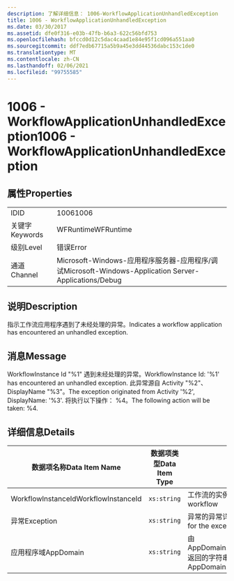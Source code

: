 ```yaml
---
description: 了解详细信息： 1006-WorkflowApplicationUnhandledException
title: 1006 - WorkflowApplicationUnhandledException
ms.date: 03/30/2017
ms.assetid: dfe0f316-e03b-47fb-b6a3-622c56bfd753
ms.openlocfilehash: bfccd0d12c5dac4caad1e84e95f1cd096a551aa0
ms.sourcegitcommit: ddf7edb67715a5b9a45e3dd44536dabc153c1de0
ms.translationtype: MT
ms.contentlocale: zh-CN
ms.lasthandoff: 02/06/2021
ms.locfileid: "99755585"
---
```

# <a name="1006---workflowapplicationunhandledexception"></a><span data-ttu-id="95e95-103">1006 - WorkflowApplicationUnhandledException</span><span class="sxs-lookup"><span data-stu-id="95e95-103">1006 - WorkflowApplicationUnhandledException</span></span>

## <a name="properties"></a><span data-ttu-id="95e95-104">属性</span><span class="sxs-lookup"><span data-stu-id="95e95-104">Properties</span></span>  
  
|||  
|-|-|  
|<span data-ttu-id="95e95-105">ID</span><span class="sxs-lookup"><span data-stu-id="95e95-105">ID</span></span>|<span data-ttu-id="95e95-106">1006</span><span class="sxs-lookup"><span data-stu-id="95e95-106">1006</span></span>|  
|<span data-ttu-id="95e95-107">关键字</span><span class="sxs-lookup"><span data-stu-id="95e95-107">Keywords</span></span>|<span data-ttu-id="95e95-108">WFRuntime</span><span class="sxs-lookup"><span data-stu-id="95e95-108">WFRuntime</span></span>|  
|<span data-ttu-id="95e95-109">级别</span><span class="sxs-lookup"><span data-stu-id="95e95-109">Level</span></span>|<span data-ttu-id="95e95-110">错误</span><span class="sxs-lookup"><span data-stu-id="95e95-110">Error</span></span>|  
|<span data-ttu-id="95e95-111">通道</span><span class="sxs-lookup"><span data-stu-id="95e95-111">Channel</span></span>|<span data-ttu-id="95e95-112">Microsoft-Windows-应用程序服务器-应用程序/调试</span><span class="sxs-lookup"><span data-stu-id="95e95-112">Microsoft-Windows-Application Server-Applications/Debug</span></span>|  
  
## <a name="description"></a><span data-ttu-id="95e95-113">说明</span><span class="sxs-lookup"><span data-stu-id="95e95-113">Description</span></span>  

 <span data-ttu-id="95e95-114">指示工作流应用程序遇到了未经处理的异常。</span><span class="sxs-lookup"><span data-stu-id="95e95-114">Indicates a workflow application has encountered an unhandled exception.</span></span>  
  
## <a name="message"></a><span data-ttu-id="95e95-115">消息</span><span class="sxs-lookup"><span data-stu-id="95e95-115">Message</span></span>  

 <span data-ttu-id="95e95-116">WorkflowInstance Id "%1" 遇到未经处理的异常。</span><span class="sxs-lookup"><span data-stu-id="95e95-116">WorkflowInstance Id: '%1' has encountered an unhandled exception.</span></span>  <span data-ttu-id="95e95-117">此异常源自 Activity "%2"、DisplayName "%3"。</span><span class="sxs-lookup"><span data-stu-id="95e95-117">The exception originated from Activity '%2', DisplayName: '%3'.</span></span>  <span data-ttu-id="95e95-118">将执行以下操作： %4。</span><span class="sxs-lookup"><span data-stu-id="95e95-118">The following action will be taken: %4.</span></span>  
  
## <a name="details"></a><span data-ttu-id="95e95-119">详细信息</span><span class="sxs-lookup"><span data-stu-id="95e95-119">Details</span></span>  
  
|<span data-ttu-id="95e95-120">数据项名称</span><span class="sxs-lookup"><span data-stu-id="95e95-120">Data Item Name</span></span>|<span data-ttu-id="95e95-121">数据项类型</span><span class="sxs-lookup"><span data-stu-id="95e95-121">Data Item Type</span></span>|<span data-ttu-id="95e95-122">说明</span><span class="sxs-lookup"><span data-stu-id="95e95-122">Description</span></span>|  
|--------------------|--------------------|-----------------|  
|<span data-ttu-id="95e95-123">WorkflowInstanceId</span><span class="sxs-lookup"><span data-stu-id="95e95-123">WorkflowInstanceId</span></span>|`xs:string`|<span data-ttu-id="95e95-124">工作流的实例 ID</span><span class="sxs-lookup"><span data-stu-id="95e95-124">The instance id for the workflow</span></span>|  
|<span data-ttu-id="95e95-125">异常</span><span class="sxs-lookup"><span data-stu-id="95e95-125">Exception</span></span>|`xs:string`|<span data-ttu-id="95e95-126">异常的异常详细信息</span><span class="sxs-lookup"><span data-stu-id="95e95-126">The exception details for the exception</span></span>|  
|<span data-ttu-id="95e95-127">应用程序域</span><span class="sxs-lookup"><span data-stu-id="95e95-127">AppDomain</span></span>|`xs:string`|<span data-ttu-id="95e95-128">由 AppDomain.CurrentDomain.FriendlyName 返回的字符串。</span><span class="sxs-lookup"><span data-stu-id="95e95-128">The string returned by AppDomain.CurrentDomain.FriendlyName.</span></span>|
